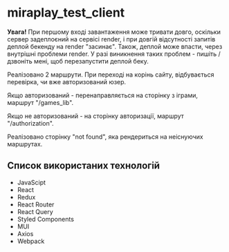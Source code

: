 <h1>miraplay_test_client</h1>

<p><strong>Увага!</strong> При першому вході завантаження може тривати довго, оскільки сервер задеплоєний на сервісі render, і при довгій відсутності запитів деплой бекенду на render "засинає". 
Також, деплой може впасти, через внутрішні проблеми render. У разі виникнення таких проблем - пишіть / дзвоніть мені, щоб перезапустити деплой беку. </p>

<p>Реалізовано 2 маршрути. При переході на корінь сайту, відбувається перевірка, чи вже авторизований юзер.</p>
<p>Якщо авторизований - перенаправляється на сторінку з іграми, маршрут "/games_lib".</p> 
<p>Якщо не авторизований - на сторінку авторизації, маршрут "/authorization".</p>
<p>Реалізовано сторінку "not found", яка рендериться на неіснуючих маршрутах.</p>

<h2>Список використаних технологій</h2>
<ul>
  <li>JavaScipt</li>
  <li>React</li>
  <li>Redux</li>
  <li>React Router</li>
  <li>React Query</li>
  <li>Styled Components</li>
  <li>MUI</li>
  <li>Axios</li>
  <li>Webpack</li>
</ul>
